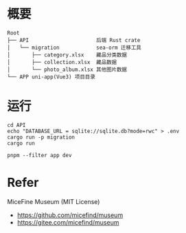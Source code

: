 # 概要

```
Root
├── API                      后端 Rust crate
│   └── migration            sea-orm 迁移工具
│       ├── category.xlsx    藏品分类数据
│       ├── collection.xlsx  藏品数据
│       └── photo_album.xlsx 其他图片数据
└── APP uni-app(Vue3) 项目目录
```

# 运行

```
cd API
echo "DATABASE_URL = sqlite://sqlite.db?mode=rwc" > .env
cargo run -p migration
cargo run
```

```
pnpm --filter app dev
```

# Refer

MiceFine Museum (MIT License)
- https://github.com/micefind/museum
- https://gitee.com/micefind/museum
